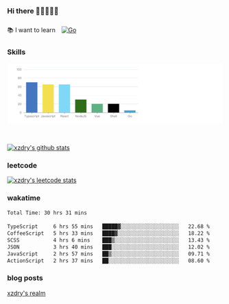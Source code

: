 ### Hi there 👋👋👋👋👋

 :books: I want to learn <a href="https://go.dev/" target="_blank"><img style="margin: 10px" src="https://profilinator.rishav.dev/skills-assets/go-original.svg" alt="Go" height="50" /></a>  

### Skills
![](img/2022-09-05-22-04-20.png)

<br />

[![xzdry's github stats](https://github-readme-stats.vercel.app/api?username=xzdry&count_private=true&show_icons=true&theme=vue)](https://github.com/xzdry)

### leetcode
[![xzdry's leetcode stats](https://leetcard.jacoblin.cool/xzdry-2?theme=light&font=Anek%20Kannada&site=cn)](https://leetcode.cn/u/xzdry-2/)

### wakatime
<!--START_SECTION:waka-->

```text
Total Time: 30 hrs 31 mins

TypeScript     6 hrs 55 mins   █████▓░░░░░░░░░░░░░░░░░░░   22.68 %
CoffeeScript   5 hrs 33 mins   ████▓░░░░░░░░░░░░░░░░░░░░   18.22 %
SCSS           4 hrs 6 mins    ███▒░░░░░░░░░░░░░░░░░░░░░   13.43 %
JSON           3 hrs 40 mins   ███░░░░░░░░░░░░░░░░░░░░░░   12.02 %
JavaScript     2 hrs 57 mins   ██▒░░░░░░░░░░░░░░░░░░░░░░   09.71 %
ActionScript   2 hrs 37 mins   ██░░░░░░░░░░░░░░░░░░░░░░░   08.60 %
```

<!--END_SECTION:waka-->

### blog posts
[xzdry's realm](https://www.justdry.net/)
